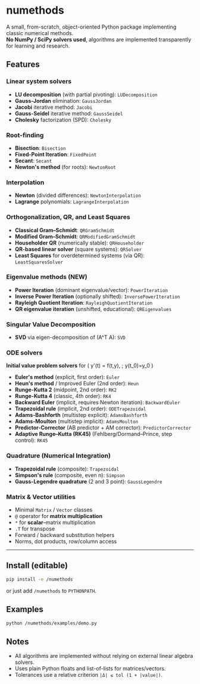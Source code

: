 # numethods

A small, from-scratch, object-oriented Python package implementing classic numerical methods.  
**No NumPy / SciPy solvers used**, algorithms are implemented transparently for learning and research.

## Features

### Linear system solvers

- **LU decomposition** (with partial pivoting): `LUDecomposition`
- **Gauss-Jordan** elimination: `GaussJordan`
- **Jacobi** iterative method: `Jacobi`
- **Gauss-Seidel** iterative method: `GaussSeidel`
- **Cholesky** factorization (SPD): `Cholesky`

### Root-finding

- **Bisection**: `Bisection`
- **Fixed-Point Iteration**: `FixedPoint`
- **Secant**: `Secant`
- **Newton's method** (for roots): `NewtonRoot`

### Interpolation

- **Newton** (divided differences): `NewtonInterpolation`
- **Lagrange** polynomials: `LagrangeInterpolation`

### Orthogonalization, QR, and Least Squares

- **Classical Gram–Schmidt**: `QRGramSchmidt`
- **Modified Gram–Schmidt**: `QRModifiedGramSchmidt`
- **Householder QR** (numerically stable): `QRHouseholder`
- **QR-based linear solver** (square systems): `QRSolver`
- **Least Squares** for overdetermined systems (via QR): `LeastSquaresSolver`

### Eigenvalue methods (NEW)

- **Power Iteration** (dominant eigenvalue/vector): `PowerIteration`
- **Inverse Power Iteration** (optionally shifted): `InversePowerIteration`
- **Rayleigh Quotient Iteration**: `RayleighQuotientIteration`
- **QR eigenvalue iteration** (unshifted, educational): `QREigenvalues`

### Singular Value Decomposition

- **SVD** via eigen-decomposition of \(A^T A\): `SVD`

### ODE solvers

**Initial value problem solvers** for \( y'(t) = f(t,y), \; y(t_0)=y_0 \)

- **Euler's method** (explicit, first order): `Euler`
- **Heun's method** / Improved Euler (2nd order): `Heun`
- **Runge-Kutta 2** (midpoint, 2nd order): `RK2`
- **Runge-Kutta 4** (classic, 4th order): `RK4`
- **Backward Euler** (implicit, requires Newton iteration): `BackwardEuler`
- **Trapezoidal rule** (implicit, 2nd order): `ODETrapezoidal`
- **Adams-Bashforth** (multistep explicit): `AdamsBashforth`
- **Adams-Moulton** (multistep implicit): `AdamsMoulton`
- **Predictor-Corrector** (AB predictor + AM corrector): `PredictorCorrector`
- **Adaptive Runge–Kutta (RK45)** (Fehlberg/Dormand–Prince, step control): `RK45`

### Quadrature (Numerical Integration)

- **Trapezoidal rule** (composite): `Trapezoidal`
- **Simpson's rule** (composite, even n): `Simpson`
- **Gauss-Legendre quadrature** (2 and 3 point): `GaussLegendre`

### Matrix & Vector utilities

- Minimal `Matrix` / `Vector` classes
- `@` operator for **matrix multiplication**
- `*` for **scalar**–matrix multiplication
- `.T` for transpose
- Forward / backward substitution helpers
- Norms, dot products, row/column access

---

## Install (editable)

```bash
pip install -e /numethods
```

or just add `/numethods` to `PYTHONPATH`.

## Examples

```bash
python /numethods/examples/demo.py
```

## Notes

- All algorithms are implemented without relying on external linear algebra solvers.
- Uses plain Python floats and list-of-lists for matrices/vectors.
- Tolerances use a relative criterion `|Δ| ≤ tol (1 + |value|)`.
